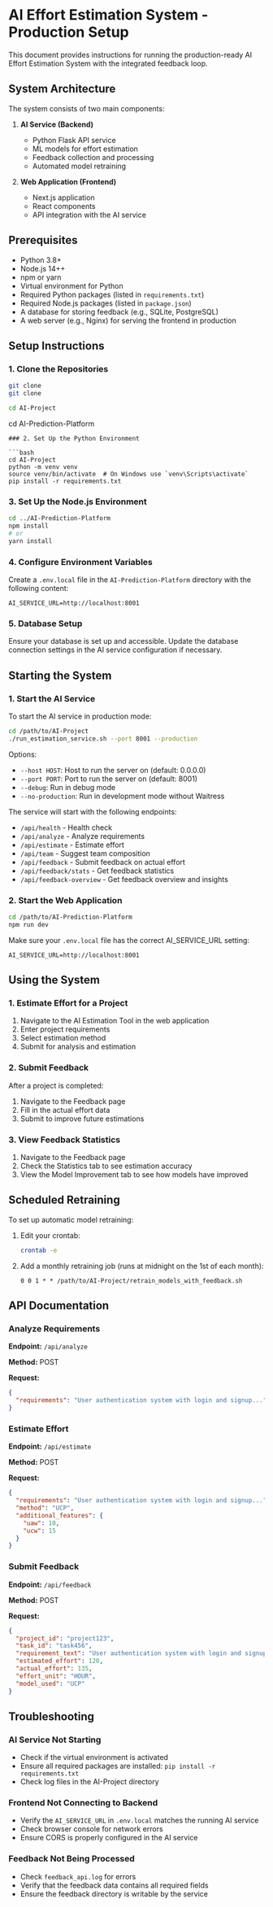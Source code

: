 # AI Effort Estimation System - Production Setup

This document provides instructions for running the production-ready AI Effort Estimation System with the integrated feedback loop.

## System Architecture

The system consists of two main components:

1. **AI Service (Backend)**
   - Python Flask API service
   - ML models for effort estimation
   - Feedback collection and processing
   - Automated model retraining

2. **Web Application (Frontend)**
   - Next.js application
   - React components
   - API integration with the AI service

## Prerequisites
- Python 3.8+
- Node.js 14++
- npm or yarn
- Virtual environment for Python
- Required Python packages (listed in `requirements.txt`)
- Required Node.js packages (listed in `package.json`)
- A database for storing feedback (e.g., SQLite, PostgreSQL)
- A web server (e.g., Nginx) for serving the frontend in production
## Setup Instructions
### 1. Clone the Repositories

```bash
git clone
git clone

cd AI-Project
```
cd AI-Prediction-Platform
```
### 2. Set Up the Python Environment

```bash
cd AI-Project
python -m venv venv
source venv/bin/activate  # On Windows use `venv\Scripts\activate`
pip install -r requirements.txt
```
### 3. Set Up the Node.js Environment

```bash
cd ../AI-Prediction-Platform
npm install
# or
yarn install
```
### 4. Configure Environment Variables
Create a `.env.local` file in the `AI-Prediction-Platform` directory with the following content:

```
AI_SERVICE_URL=http://localhost:8001
```
### 5. Database Setup
Ensure your database is set up and accessible. Update the database connection settings in the AI service configuration if necessary.


## Starting the System

### 1. Start the AI Service

To start the AI service in production mode:

```bash
cd /path/to/AI-Project
./run_estimation_service.sh --port 8001 --production
```

Options:
- `--host HOST`: Host to run the server on (default: 0.0.0.0)
- `--port PORT`: Port to run the server on (default: 8001)
- `--debug`: Run in debug mode
- `--no-production`: Run in development mode without Waitress

The service will start with the following endpoints:
- `/api/health` - Health check
- `/api/analyze` - Analyze requirements
- `/api/estimate` - Estimate effort
- `/api/team` - Suggest team composition
- `/api/feedback` - Submit feedback on actual effort
- `/api/feedback/stats` - Get feedback statistics
- `/api/feedback-overview` - Get feedback overview and insights

### 2. Start the Web Application

```bash
cd /path/to/AI-Prediction-Platform
npm run dev
```

Make sure your `.env.local` file has the correct AI_SERVICE_URL setting:
```
AI_SERVICE_URL=http://localhost:8001
```

## Using the System

### 1. Estimate Effort for a Project

1. Navigate to the AI Estimation Tool in the web application
2. Enter project requirements
3. Select estimation method
4. Submit for analysis and estimation

### 2. Submit Feedback

After a project is completed:

1. Navigate to the Feedback page
2. Fill in the actual effort data
3. Submit to improve future estimations

### 3. View Feedback Statistics

1. Navigate to the Feedback page
2. Check the Statistics tab to see estimation accuracy
3. View the Model Improvement tab to see how models have improved

## Scheduled Retraining

To set up automatic model retraining:

1. Edit your crontab:
   ```bash
   crontab -e
   ```

2. Add a monthly retraining job (runs at midnight on the 1st of each month):
   ```
   0 0 1 * * /path/to/AI-Project/retrain_models_with_feedback.sh
   ```

## API Documentation

### Analyze Requirements

**Endpoint:** `/api/analyze`

**Method:** POST

**Request:**
```json
{
  "requirements": "User authentication system with login and signup..."
}
```

### Estimate Effort

**Endpoint:** `/api/estimate`

**Method:** POST

**Request:**
```json
{
  "requirements": "User authentication system with login and signup...",
  "method": "UCP",
  "additional_features": {
    "uaw": 10,
    "ucw": 15
  }
}
```

### Submit Feedback

**Endpoint:** `/api/feedback`

**Method:** POST

**Request:**
```json
{
  "project_id": "project123",
  "task_id": "task456",
  "requirement_text": "User authentication system with login and signup...",
  "estimated_effort": 120,
  "actual_effort": 135,
  "effort_unit": "HOUR",
  "model_used": "UCP"
}
```

## Troubleshooting

### AI Service Not Starting

- Check if the virtual environment is activated
- Ensure all required packages are installed: `pip install -r requirements.txt`
- Check log files in the AI-Project directory

### Frontend Not Connecting to Backend

- Verify the `AI_SERVICE_URL` in `.env.local` matches the running AI service
- Check browser console for network errors
- Ensure CORS is properly configured in the AI service

### Feedback Not Being Processed

- Check `feedback_api.log` for errors
- Verify that the feedback data contains all required fields
- Ensure the feedback directory is writable by the service
